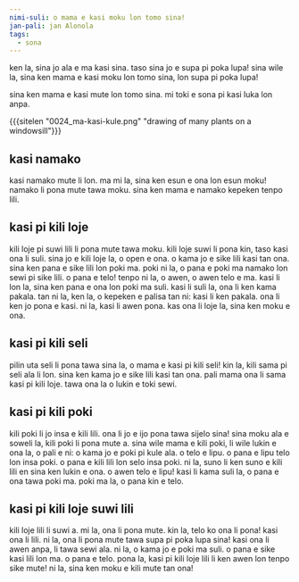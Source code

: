 ```yaml
---
nimi-suli: o mama e kasi moku lon tomo sina!
jan-pali: jan Alonola
tags:
  - sona
---
```

ken la, sina jo ala e ma kasi sina. taso sina jo e supa pi poka lupa! sina wile la, sina ken mama e kasi moku lon tomo sina, lon supa pi poka lupa!

sina ken mama e kasi mute lon tomo sina. mi toki e sona pi kasi luka lon anpa.

{{{sitelen "0024_ma-kasi-kule.png" "drawing of many plants on a windowsill"}}}

## kasi namako

kasi namako mute li lon. ma mi la, sina ken esun e ona lon esun moku! namako li pona mute tawa moku. sina ken mama e namako kepeken tenpo lili.

## kasi pi kili loje

kili loje pi suwi lili li pona mute tawa moku. kili loje suwi li pona kin, taso kasi ona li suli. sina jo e kili loje la, o open e ona. o kama jo e sike lili kasi tan ona. sina ken pana e sike lili lon poki ma. poki ni la, o pana e poki ma namako lon sewi pi sike lili. o pana e telo! tenpo ni la, o awen, o awen telo e ma. kasi li lon la, sina ken pana e ona lon poki ma suli. kasi li suli la, ona li ken kama pakala. tan ni la, ken la, o kepeken e palisa tan ni: kasi li ken pakala. ona li ken jo pona e kasi. ni la, kasi li awen pona. kas ona li loje la, sina ken moku e ona.

## kasi pi kili seli

pilin uta seli li pona tawa sina la, o mama e kasi pi kili seli! kin la, kili sama pi seli ala li lon. sina ken kama jo e sike lili kasi tan ona. pali mama ona li sama kasi pi kili loje. tawa ona la o lukin e toki sewi.  

## kasi pi kili poki

kili poki li jo insa e kili lili. ona li jo e ijo pona tawa sijelo sina! sina moku ala e soweli la, kili poki li pona mute a. sina wile mama e kili poki, li wile lukin e ona la, o pali e ni: o kama jo e poki pi kule ala. o telo e lipu. o pana e lipu telo lon insa poki. o pana e kili lili lon selo insa poki. ni la, suno li ken suno e kili lili en sina ken lukin e ona. o awen telo e lipu! kasi li kama suli la, o pana e ona tawa poki ma. poki ma la, o pana kin e telo. 

## kasi pi kili loje suwi lili

kili loje lili li suwi a. mi la, ona li pona mute. kin la, telo ko ona li pona! kasi ona li lili. ni la, ona li pona mute tawa supa pi poka lupa sina! kasi ona li awen anpa, li tawa sewi ala. ni la, o kama jo e poki ma suli. o pana e sike kasi lili lon ma. o pana e telo. pona la, kasi pi kili loje lili li ken awen lon tenpo sike mute! ni la, sina ken moku e kili mute tan ona!
